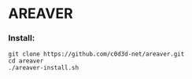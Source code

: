 # AREAVER

### Install:
```
git clone https://github.com/c0d3d-net/areaver.git
cd areaver
./areaver-install.sh
```
